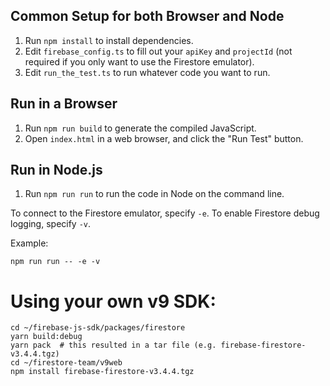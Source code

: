 ## Common Setup for both Browser and Node

1. Run `npm install` to install dependencies.
2. Edit `firebase_config.ts` to fill out your `apiKey` and `projectId`
   (not required if you only want to use the Firestore emulator).
3. Edit `run_the_test.ts` to run whatever code you want to run.

## Run in a Browser

1. Run `npm run build` to generate the compiled JavaScript.
2. Open `index.html` in a web browser, and click the "Run Test" button.

## Run in Node.js

1. Run `npm run run` to run the code in Node on the command line.

To connect to the Firestore emulator, specify `-e`.
To enable Firestore debug logging, specify `-v`.

Example:
```
npm run run -- -e -v
```

# Using your own v9 SDK:

```
cd ~/firebase-js-sdk/packages/firestore
yarn build:debug
yarn pack  # this resulted in a tar file (e.g. firebase-firestore-v3.4.4.tgz)
cd ~/firestore-team/v9web
npm install firebase-firestore-v3.4.4.tgz
```
